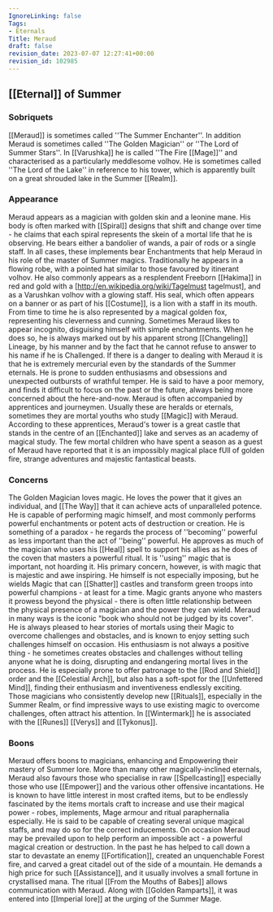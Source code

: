```yaml
---
IgnoreLinking: false
Tags:
- Eternals
Title: Meraud
draft: false
revision_date: 2023-07-07 12:27:41+00:00
revision_id: 102985
---
```


## [[Eternal]] of Summer
### Sobriquets
[[Meraud]] is sometimes called ''The Summer Enchanter''.
In addition Meraud is sometimes called ''The Golden Magician'' or ''The Lord of Summer Stars''. In [[Varushka]] he is called ''The Fire [[Mage]]'' and characterised as a particularly meddlesome volhov. He is sometimes called ''The Lord of the Lake'' in reference to his tower, which is apparently built on a great shrouded lake in the Summer [[Realm]].
### Appearance
Meraud appears as a magician with golden skin and a leonine mane. His body is often marked with [[Spiral]] designs that shift and change over time - he claims that each spiral represents the skein of a mortal life that he is observing. He bears either a bandolier of wands, a pair of rods or a single staff. In all cases, these implements bear Enchantments that help Meraud in his role of the master of Summer magics. 
Traditionally he appears in a flowing robe, with a pointed hat similar to those favoured by itinerant volhov. He also commonly appears as a resplendent Freeborn [[Hakima]] in red and gold with a [http://en.wikipedia.org/wiki/Tagelmust tagelmust], and as a Varushkan volhov with a glowing staff. His seal, which often appears on a banner or as part of his [[Costume]], is a lion with a staff in its mouth. From time to time he is also represented by a magical golden fox, representing his cleverness and cunning.
Sometimes Meraud likes to appear incognito, disguising himself with simple enchantments. When he does so, he is always marked out by his apparent strong [[Changeling]] Lineage, by his manner and by the fact that he cannot refuse to answer to his name if he is Challenged.
If there is a danger to dealing with Meraud it is that he is extremely mercurial even by the standards of the Summer eternals. He is prone to sudden enthusiasms and obsessions and unexpected outbursts of wrathful temper. He is said to have a poor memory, and finds it difficult to focus on the past or the future, always being more concerned about the here-and-now.
Meraud is often accompanied by apprentices and journeymen. Usually these are heralds or eternals, sometimes they are mortal youths who study [[Magic]] with Meraud. According to these apprentices, Meraud's tower is a great castle that stands in the centre of an [[Enchanted]] lake and serves as an academy of magical study. The few mortal children who have spent a season as a guest of Meraud have reported that it is an impossibly magical place fUll of golden fire, strange adventures and majestic fantastical beasts. 
### Concerns
The Golden Magician loves magic. He loves the power that it gives an individual, and [[The Way]] that it can achieve acts of unparalleled potence. He is capable of performing magic himself, and most commonly performs powerful enchantments or potent acts of destruction or creation. He is something of a paradox - he regards the process of ''becoming'' powerful as less important than the act of ''being'' powerful. He approves as much of the magician who uses his [[Heal]] spell to support his allies as he does of the coven that masters a powerful ritual. It is ''using'' magic that is important, not hoarding it.
His primary concern, however, is with magic that is majestic and awe inspiring. He himself is not especially imposing, but he wields Magic that can [[Shatter]] castles and transform green troops into powerful champions - at least for a time. Magic grants anyone who masters it prowess beyond the physical - there is often little relationship between the physical presence of a magician and the power they can wield. Meraud in many ways is the iconic "book who should not be judged by its cover". 
He is always pleased to hear stories of mortals using their Magic to overcome challenges and obstacles, and is known to enjoy setting such challenges himself on occasion. His enthusiasm is not always a positive thing - he sometimes creates obstacles and challenges without telling anyone what he is doing, disrupting and endangering mortal lives in the process.
He is especially prone to offer patronage to the [[Rod and Shield]] order and the [[Celestial Arch]], but also has a soft-spot for the [[Unfettered Mind]], finding their enthusiasm and inventiveness endlessly exciting. Those magicians who consistently develop new [[Rituals]], especially in the Summer Realm, or find impressive ways to use existing magic to overcome challenges, often attract his attention.
In [[Wintermark]] he is associated with the [[Runes]] [[Verys]] and [[Tykonus]].
### Boons
Meraud offers boons to magicians, enhancing and Empowering their mastery of Summer lore. More than many other magically-inclined eternals, Meraud also favours those who specialise in raw [[Spellcasting]] especially those who use [[Empower]] and the various other offensive incantations.
He is known to have little interest in most crafted items, but to be endlessly fascinated by the items mortals craft to increase and use their magical power - robes, implements, Mage armour and ritual paraphernalia especially. He is said to be capable of creating several unique magical staffs, and may do so for the correct inducements.
On occasion Meraud may be prevailed upon to help perform an impossible act - a powerful magical creation or destruction. In the past he has helped to call down a star to devastate an enemy [[Fortification]], created an unquenchable Forest fire, and carved a great citadel out of the side of a mountain. He demands a high price for such [[Assistance]], and it usually involves a small fortune in crystallised mana.
The ritual [[From the Mouths of Babes]] allows communication with Meraud. Along with [[Golden Ramparts]], it was entered into [[Imperial lore]] at the urging of the Summer Mage.